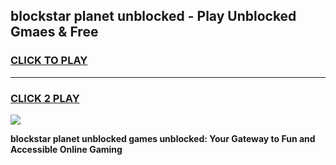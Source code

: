 
## blockstar planet unblocked - Play Unblocked Gmaes & Free
<h3>
<a href="https://news.freeplayer.one?title=blockstar_planet_unblocked&ref=16F">CLICK TO PLAY</a></h3>
<hr>

<h3>
<a href="https://news.freeplayer.one?title=blockstar_planet_unblocked&ref=16F">CLICK 2 PLAY</a>
  
</h3>

<a href="https://news.freeplayer.one?title=blockstar_planet_unblocked&ref=16F/"><img src="https://clearcache.store/games.png"></a>


**blockstar planet unblocked games unblocked: Your Gateway to Fun and Accessible Online Gaming**

